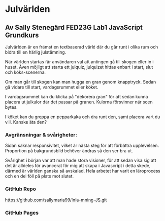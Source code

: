 # Julvärlden

## Av Sally Stenegärd FED23G Lab1 JavaScript Grundkurs

Julvärlden är en främst en textbaserad värld där du går runt i olika rum och bidra till en härlig julstämning.

När världen startas får användaren val att antingen gå till skogen eller in i huset. Även möjligt att starta ett julquiz, julquizet hittas enbart i start, slut och köks-scenerna.

Om man går till skogen kan man hugga en gran genom knapptryck. Sedan gå vidare till start, vardagsrummet eller köket.

I vardagsrummet kan du klicka på "dekorera gran" för att sedan kunna placera ut julkulor där det passar på granen. Kulorna försvinner när scen bytes.

I köket kan du greppa en pepparkaka och dra runt den, samt placera vart du vill. Kanske äta den?

### Avgränsningar & svårigheter:

Sidan saknar responsivitet, vilket är nästa steg för att förbättra upplevelsen. Proportion på bakgrundsbild behöver ändras så den ser bra ut.

Svårighet i början var att man hade stora visioner, för att sedan visa sig att det är alldeles för avancerat för mig att skapa i Javascript i detta skede, därmed är världen ganska så avskalad. Hela arbetet har varit en läroprocess och en del föll på plats mot slutet.

### GitHub Repo

https://github.com/sallymaria99/Inla-mning-JS.git

### GitHub Pages
